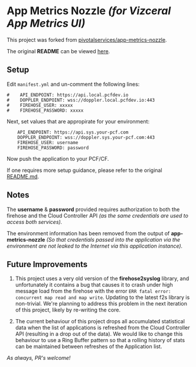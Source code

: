 # App Metrics Nozzle *(for Vizceral App Metrics UI)*

This project was forked from [pivotalservices/app-metrics-nozzle](https://github.com/pivotalservices/app-metrics-nozzle).

The original **README** can be viewed [here](README.orig.md).

## Setup

Edit `manifest.yml` and un-comment the following lines:

```
#    API_ENDPOINT: https://api.local.pcfdev.io
#    DOPPLER_ENDPOINT: wss://doppler.local.pcfdev.io:443
#    FIREHOSE_USER: xxxxx
#    FIREHOSE_PASSWORD: xxxxx
```

Next, set values that are appropirate for your environment:

```
    API_ENDPOINT: https://api.sys.your-pcf.com
    DOPPLER_ENDPOINT: wss://doppler.sys.your-pcf.com:443
    FIREHOSE_USER: username
    FIREHOSE_PASSWORD: password
```

Now push the application to your PCF/CF.

If one requires more setup guidance, please refer to the original [README.md](README.orig.md).

## Notes

The **username** & **password** provided requires authorization to both the firehose and the Cloud Controller API *(as the same credentials are used to access both services).*

The environment information has been removed from the output of **app-metrics-nozzle** *(So that credentials passed into the application via the environment are not leaked to the Internet via this application instance).*

## Future Improvements

1. This project uses a very old version of the **firehose2syslog** library, and unfortunately it contains a bug that causes it to crash under high message load from the firehose with the error `ERR fatal error: concurrent map read and map write`. Updating to the latest f2s library is non-trivial. We're planning to address this problem in the next iteration of this project, likely by re-writing the core.

2. The current behaviour of this project drops all accumulated statistical data when the list of applications is refreshed from the Cloud Controller API (resulting in a drop out of the data). We would like to change this behaviour to use a Ring Buffer pattern so that a rolling history of stats can be maintained between refreshes of the Application list.

*As always, PR's welcome!*
